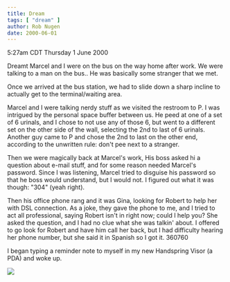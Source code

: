 ```yaml
---
title: Dream
tags: [ "dream" ]
author: Rob Nugen
date: 2000-06-01
---
```


<title></title>
<p class=date>5:27am CDT Thursday 1 June 2000</p>

<p>Dreamt Marcel and I were on the bus on the way home after work.  We
were talking to a man on the bus.. He was basically some stranger that
we met.

<p>Once we arrived at the bus station, we had to slide down a sharp
incline to actually get to the terminal/waiting area.

<p>Marcel and I were talking nerdy stuff as we visited the restroom to
P.  I was intrigued by the personal space buffer between us.  He peed
at one of a set of 6 urinals, and I chose to not use any of those 6,
but went to a different set on the other side of the wall, selecting
the 2nd to last of 6 urinals.  Another guy came to P and chose the 2nd
to last on the other end, according to the unwritten rule: don't pee
next to a stranger.

<p>Then we were magically back at Marcel's work,  His boss asked hi a question about e-mail stuff, and for some reason needed Marcel's password.  Since I was listening, Marcel tried to disguise his password so that he boss would understand, but I would not.  I figured out what it was though: "304"  (yeah right).

<p>Then his office phone rang and it was Gina, looking for Robert to
help her with DSL connection.  As a joke, they gave the phone to me,
and I tried to act all professional, saying Robert isn't in right now;
could I help you?  She asked the question, and I had no clue what she
was talkin' about.  I offered to go look for Robert and have him call
her back, but I had difficulty hearing her phone number, but she said
it in Spanish so I got it.  360760

<p>I began typing a reminder note to myself in my new Handspring Visor
(a PDA) and woke up.

<p><img src='/images/rob/wL-ROB.gif'>

